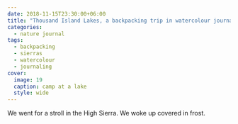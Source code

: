 ```yaml
---
date: 2018-11-15T23:30:00+06:00
title: "Thousand Island Lakes, a backpacking trip in watercolour journals"
categories:
  - nature journal
tags:
  - backpacking
  - sierras
  - watercolour
  - journaling
cover:
  image: 19
  caption: camp at a lake
  style: wide
---
```


We went for a stroll in the High Sierra. We woke up covered in frost.
